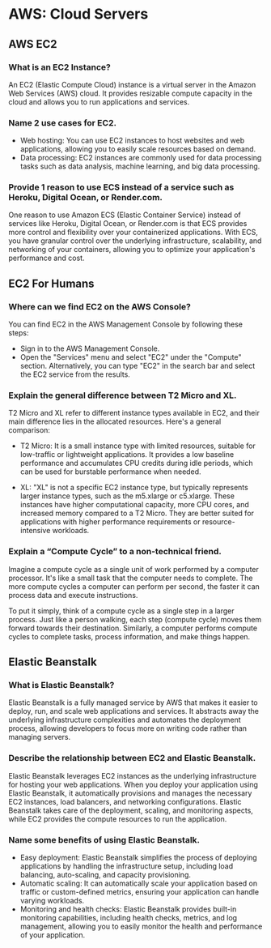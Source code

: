 # AWS: Cloud Servers

## AWS EC2

### What is an EC2 Instance?

An EC2 (Elastic Compute Cloud) instance is a virtual server in the Amazon Web Services (AWS) cloud. It provides resizable compute capacity in the cloud and allows you to run applications and services.

### Name 2 use cases for EC2.

- Web hosting: You can use EC2 instances to host websites and web applications, allowing you to easily scale resources based on demand.
- Data processing: EC2 instances are commonly used for data processing tasks such as data analysis, machine learning, and big data processing.

### Provide 1 reason to use ECS instead of a service such as Heroku, Digital Ocean, or Render.com.

One reason to use Amazon ECS (Elastic Container Service) instead of services like Heroku, Digital Ocean, or Render.com is that ECS provides more control and flexibility over your containerized applications. With ECS, you have granular control over the underlying infrastructure, scalability, and networking of your containers, allowing you to optimize your application's performance and cost.

## EC2 For Humans

### Where can we find EC2 on the AWS Console?

You can find EC2 in the AWS Management Console by following these steps:

- Sign in to the AWS Management Console.
- Open the "Services" menu and select "EC2" under the "Compute" section. Alternatively, you can type "EC2" in the search bar and select the EC2 service from the results.

### Explain the general difference between T2 Micro and XL.

T2 Micro and XL refer to different instance types available in EC2, and their main difference lies in the allocated resources. Here's a general comparison:

- T2 Micro: It is a small instance type with limited resources, suitable for low-traffic or lightweight applications. It provides a low baseline performance and accumulates CPU credits during idle periods, which can be used for burstable performance when needed.

- XL: "XL" is not a specific EC2 instance type, but typically represents larger instance types, such as the m5.xlarge or c5.xlarge. These instances have higher computational capacity, more CPU cores, and increased memory compared to a T2 Micro. They are better suited for applications with higher performance requirements or resource-intensive workloads.

### Explain a “Compute Cycle” to a non-technical friend.

Imagine a compute cycle as a single unit of work performed by a computer processor. It's like a small task that the computer needs to complete. The more compute cycles a computer can perform per second, the faster it can process data and execute instructions.

To put it simply, think of a compute cycle as a single step in a larger process. Just like a person walking, each step (compute cycle) moves them forward towards their destination. Similarly, a computer performs compute cycles to complete tasks, process information, and make things happen.

## Elastic Beanstalk

### What is Elastic Beanstalk?

Elastic Beanstalk is a fully managed service by AWS that makes it easier to deploy, run, and scale web applications and services. It abstracts away the underlying infrastructure complexities and automates the deployment process, allowing developers to focus more on writing code rather than managing servers.

### Describe the relationship between EC2 and Elastic Beanstalk.

Elastic Beanstalk leverages EC2 instances as the underlying infrastructure for hosting your web applications. When you deploy your application using Elastic Beanstalk, it automatically provisions and manages the necessary EC2 instances, load balancers, and networking configurations. Elastic Beanstalk takes care of the deployment, scaling, and monitoring aspects, while EC2 provides the compute resources to run the application.

### Name some benefits of using Elastic Beanstalk.

- Easy deployment: Elastic Beanstalk simplifies the process of deploying applications by handling the infrastructure setup, including load balancing, auto-scaling, and capacity provisioning.
- Automatic scaling: It can automatically scale your application based on traffic or custom-defined metrics, ensuring your application can handle varying workloads.
- Monitoring and health checks: Elastic Beanstalk provides built-in monitoring capabilities, including health checks, metrics, and log management, allowing you to easily monitor the health and performance of your application.
